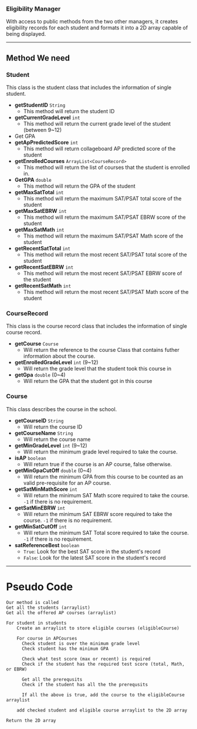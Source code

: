 ### Eligibility Manager

With access to public methods from the two other managers, it creates eligibility records for each student and formats
it into a 2D array capable of being displayed.

---

## Method We need

### Student

This class is the student class that includes the information of single student.

- **getStudentID** `String`
    - This method will return the student ID
- **getCurrentGradeLevel** `int`
    - This method will return the current grade level of the student (between 9~12)
- Get GPA
- **getApPredictedScore** `int`
    - This method will return collageboard AP predicted score of the student
- **getEnrolledCourses** `ArrayList<CourseRecord>`
    - This method will return the list of courses that the student is enrolled in.
- **GetGPA** `double`
    - This method will return the GPA of the student
- **getMaxSatTotal** `int`
    - This method will return the maximum SAT/PSAT total score of the student
- **getMaxSatEBRW** `int`
    - This method will return the maximum SAT/PSAT EBRW score of the student
- **getMaxSatMath** `int`
    - This method will return the maximum SAT/PSAT Math score of the student
- **getRecentSatTotal** `int`
    - This method will return the most recent SAT/PSAT total score of the student
- **getRecentSatEBRW** `int`
    - This method will return the most recent SAT/PSAT EBRW score of the student
- **getRecentSatMath** `int`
    - This method will return the most recent SAT/PSAT Math score of the student

### CourseRecord

This class is the course record class that includes the information of single course record.

- **getCourse** `Course`
    - Will return the reference to the course Class that contains futher information about the course.
- **getEnrolledGradeLevel** `int` (9~12)
    - Will return the grade level that the student took this course in
- **getGpa** `double` (0~4)
    - Will return the GPA that the student got in this course

### Course

This class describes the course in the school.

- **getCourseID** `String`
    - Will return the course ID
- **getCourseName** `String`
    - Will return the course name
- **getMinGradeLevel** `int` (9~12)
    - Will return the minimum grade level required to take the course.
- **isAP** `boolean`
    - Will return true if the course is an AP course, false otherwise.
- **getMinGpaCutOff** `double` (0~4)
    - Will return the minimum GPA from this course to be counted as an valid pre-requisite for an AP course.
- **getSatMinMathScore** `int`
    - Will return the minimum SAT Math score required to take the course. `-1` if there is no requirement.
- **getSatMinEBRW** `int`
    - Will return the minimum SAT EBRW score required to take the course. `-1` if there is no requirement.
- **getMinSatCutOff** `int`
    - Will return the minimum SAT Total score required to take the course. `-1` if there is no requirement.
- **satReferenceBest** `boolean`
    - `True`: Look for the best SAT score in the student's record
    - `False`: Look for the latest SAT score in the student's record

---

# Pseudo Code
```text
Our method is called
Get all the students (arraylist)
Get all the offered AP courses (arraylist)

For student in students
    Create an arraylist to store eligible courses (eligibleCourse) 
    
    For course in APCourses
      Check student is over the minimum grade level
      Check student has the minimum GPA
        
      Check what test score (max or recent) is required
      Check if the student has the required test score (total, Math, or EBRW)
        
      Get all the prerequsits
      Check if the student has all the the prerequsits
      
      If all the above is true, add the course to the eligibleCourse arraylist

    add checked student and eligible course arraylist to the 2D array

Return the 2D array            
```
